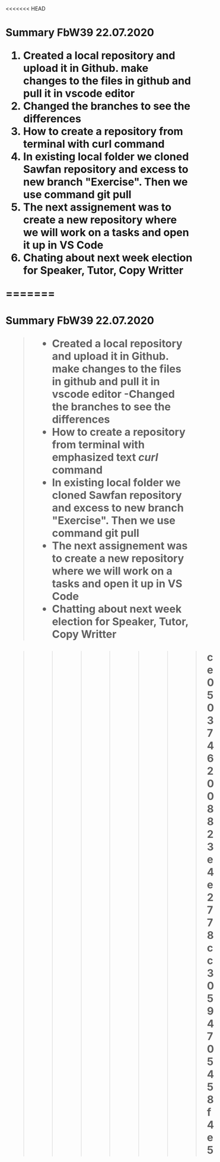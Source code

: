 <<<<<<< HEAD
﻿
<h1> Summary FbW39 22.07.2020

1.  Created a local repository and upload it in Github. make changes to the files in github and pull it in vscode editor
2. Changed the branches to see the differences
3. How to create a repository from terminal with curl command
4. In existing local folder we cloned Sawfan repository and excess to new branch "Exercise". Then we use command git pull
5. The next assignement was to create a new repository where we will work on a tasks and open it up in VS Code
6. Chating about next week election for Speaker, Tutor, Copy Writter



=======

<h1>Summary FbW39 22.07.2020



>-  Created a local repository and upload it in Github. make changes to the files in github and pull it in vscode editor
>-Changed the branches to see the differences
>- How to create a repository from terminal with emphasized text *curl* command
>- In existing local folder we cloned Sawfan repository and excess to new branch "Exercise". Then we use command git pull
>- The next assignement was to create a new repository where we will work on a tasks and open it up in VS Code
>- Chatting about next week election for Speaker, Tutor, Copy Writter



<!--stackedit_data:
eyJoaXN0b3J5IjpbLTExNDg0NjI0OCwtNzg4MzE3MzE2LDIwND
Y2NjI1NDRdfQ==
-->
>>>>>>> ce05037462008823e4e2778cc30594705458f4e5
